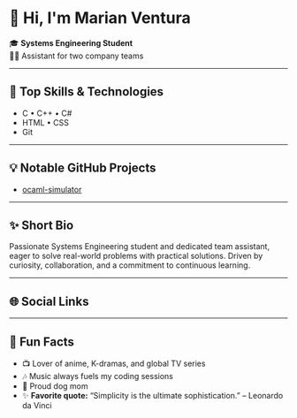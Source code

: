 # 👋 Hi, I'm Marian Ventura

🎓 **Systems Engineering Student**  
👩‍💻 Assistant for two company teams

---

## 🔧 Top Skills & Technologies
- C • C++ • C#  
- HTML • CSS  
- Git

---

## 💡 Notable GitHub Projects
- [ocaml-simulator](https://github.com/MarianVentura/ocaml-simulator)

---

## ✨ Short Bio
Passionate Systems Engineering student and dedicated team assistant, eager to solve real-world problems with practical solutions. Driven by curiosity, collaboration, and a commitment to continuous learning.

---

## 🌐 Social Links
<!-- Add your social links here (LinkedIn, Twitter, etc.) -->

---

## 💫 Fun Facts
- 📺 Lover of anime, K-dramas, and global TV series  
- 🎶 Music always fuels my coding sessions  
- 🐶 Proud dog mom  
- ✨ **Favorite quote:** “Simplicity is the ultimate sophistication.” – Leonardo da Vinci
